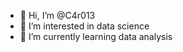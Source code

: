 - 👋 Hi, I’m @C4r013
- 👀 I’m interested in data science
- 🌱 I’m currently learning data analysis


<!---
C4r013/C4r013 is a ✨ special ✨ repository because its `README.md` (this file) appears on your GitHub profile.
You can click the Preview link to take a look at your changes.
--->
